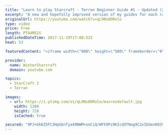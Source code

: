 ```yaml
---
title: "Learn to play Starcraft - Terran Beginner Guide #1 - Updated (2017 LOTV)"
excerpt: "A new and hopefully improved version of my guides for each race where I go over as many basics as possible while doing it live :)  I strongly believe that a super structured guide style is not very helpful compared to watching/playing the game actively.  Feedback is greatly appreciated. -- Watch live"
originalUrl: https://youtube.com/watch?v=qL9Ns0ORolo
type: video
price: Free
length: PT44M51S
publishedDateTime: 2017-11-19T17:08:52Z
heat: 53

featuredContent: "<iframe width=\"800\" height=\"500\" frameborder=\"0\" src=\"https://www.youtube.com/embed/qL9Ns0ORolo\" allow=\"accelerometer; autoplay; encrypted-media; gyroscope; picture-in-picture\" allowfullscreen></iframe>"

provider:
  name: WinterStarcraft
  domain: youtube.com

topics:
  - StarCraft 2
  - Terran

images:
  - url: https://i.ytimg.com/vi/qL9Ns0ORolo/maxresdefault.jpg
    width: 1280
    height: 720
    isCached: true

secured: "9PJ+Gk6Z5FC3HpGbnfya49NWM+onCiQ/WFh9Pz9KIcdXTNog9C2xIbGeoK03VayL+IEu3Wg6cUE1vtL5UXGXcgoIyuiW/c7rWvnHbHh1AtIZSjHjT9RchMfUBeNkBlRoHR3UmQJIverhb0t4cNbQKBS5x3yM7CTl776qe+8u/HKEjMoyrEVEuc1w11++ztjJqBDfykhDN0vnvX9VBQU2x+i7Ab0cthkUDncgvMEwD2GHOo9YjdiMzQetNe26OIlgoG+rGnEmaQAIExV6dE77feomaSbsPd7gDpz2+ECsQhjaVwgn/LKGeSPVW7deug96WPl84p8vZn04ubQMNPuarbTyki7rblecHnnkNXpNdWCl19nU9xl2+vljnnfGFLFnWpDg99Xd/t5KXyO8NwfD2h5QRYJX0ogoNt/sFymi5oI4ztiK71MZT0fLWCbfbGs5;SozYgF/TkqrgtgAP33ruuQ=="
---
```


